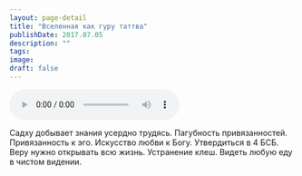 ```yaml
---
layout: page-detail
title: "Вселенная как гуру таттва"
publishDate: 2017.07.05
description: ""
tags:
image:
draft: false
---
```


<audio title="2017.07.05 - Вселенная как гуру таттва.mp3" src="/upload/iblock/fa5/fa5d374d1050dc23004f85d2d1003988.mp3" controls=""></audio>

 Садху добывает знания усердно трудясь. Пагубность привязанностей. Привязанность к эго. Искусство любви к Богу. Утвердиться в 4 БСБ. Веру нужно открывать всю жизнь. Устранение клеш. Видеть любую еду в чистом видении. 

  
